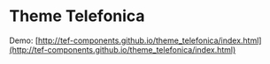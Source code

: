 # Theme Telefonica

Demo: [http://tef-components.github.io/theme_telefonica/index.html](http://tef-components.github.io/theme_telefonica/index.html)